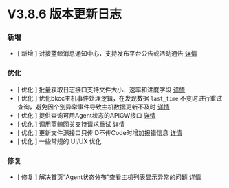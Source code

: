# V3.8.6 版本更新日志



### 新增
- [ 新增 ] 对接蓝鲸消息通知中心，支持发布平台公告或活动通告 [详情](http://github.com/TencentBlueKing/bk-job/issues/2659)


### 优化
- [ 优化 ] 批量获取日志接口支持文件大小、速率和进度字段 [详情](http://github.com/TencentBlueKing/bk-job/issues/2675)
- [ 优化 ] 优化bkcc主机事件处理逻辑，在发现数据 `last_time` 不变时进行重试查询，避免因个别异常事件导致主机数据更新不及时 [详情](http://github.com/TencentBlueKing/bk-job/issues/2310)
- [ 优化 ] 提供查询可用Agent状态的APIGW接口 [详情](http://github.com/TencentBlueKing/bk-job/issues/2598)
- [ 优化 ] 调用蓝鲸网关支持请求重试 [详情](http://github.com/TencentBlueKing/bk-job/issues/2628)
- [ 优化 ] 更新文件源接口只传ID不传Code时增加报错信息 [详情](http://github.com/TencentBlueKing/bk-job/issues/2414)
- [ 优化 ] 一些常规的 UI/UX 优化


### 修复
- [ 修复 ] 解决首页“Agent状态分布”查看主机列表显示异常的问题 [详情](http://github.com/TencentBlueKing/bk-job/issues/2688)